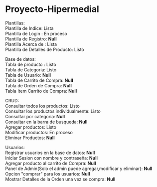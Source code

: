 # Proyecto-Hipermedial

Plantillas:<br>
Plantilla de Indice: Lista<br>
Plantilla de Login : En proceso<br>
Plantilla de Registro: <strong>Null</strong><br>
Plantilla Acerca de : Lista<br>
Plantilla de Detalles de Producto: Listo<br>

Base de datos:<br>
Tabla de producto : Listo<br>
Tabla de Categoria: Listo<br>
Tabla de Usuario: <strong>Null</strong><br>
Tabla de Carrito de Compra: <strong>Null</strong><br>
Tabla de Orden de Compra: <strong>Null</strong><br>
Tabla Item Carrito de Compra: <strong>Null</strong><br>

CRUD:<br>
Consultar todos los productos: Listo<br>
Consultar los productos individualmente: Listo<br>
Consultar por categoria: <strong>Null</strong><br>
Consultar en la barra de busqueda: <strong>Null</strong><br>
Agregar productos: Listo<br>
Modificar productos: En proceso<br>
Eliminar Productos: <strong>Null</strong><br>

Usuarios:<br>
Registrar usuarios en la base de datos: <strong>Null</strong><br>
Iniciar Sesion con nombre y contraseña: <strong>Null</strong><br>
Agregar producto al carrito de Compra: <strong>Null</strong><br>
Panel de Admin(Solo el admin puede agregar,modificar y eliminar): <strong>Null</strong><br>
Opcion "comprar" para los usuarios: <strong>Null</strong><br>
Mostrar Detalles de la Orden una vez se compra: <strong>Null</strong><br>



 
